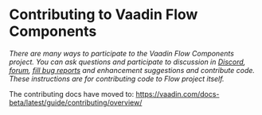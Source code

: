 # Contributing to Vaadin Flow Components

*There are many ways to participate to the Vaadin Flow Components project. You can ask questions and participate to discussion in [Discord](https://discord.com/channels/732335336448852018/774366844684468284), [forum](https://vaadin.com/forum), [fill bug reports](https://github.com/vaadin/flow/issues) and enhancement suggestions and contribute code. These instructions are for contributing code to Flow project itself.*

The contributing docs have moved to: https://vaadin.com/docs-beta/latest/guide/contributing/overview/

